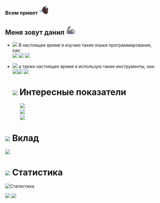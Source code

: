 ### Всем привет <img src='https://github.com/microsoft/fluentui-emoji/blob/main/assets/Waving%20hand/Dark/3D/waving_hand_3d_dark.png' style='height: 32px; width: auto;'>

## Меня зовут данил <img src='https://github.com/microsoft/fluentui-emoji/blob/main/assets/Mechanical%20arm/3D/mechanical_arm_3d.png' style='height: 32px; width: auto;'>

- <img src='https://www.svgrepo.com/show/501820/pin.svg' style='height: 32px; width: auto;'> В настоящее время я изучаю такие языки программирования, как: \
<img src='https://www.svgrepo.com/show/366496/text-x-python.svg' style='height: 64px;'> <img src='https://www.svgrepo.com/show/341935/intellijidea.svg' style='height: 64px; widht: auto;'> <img src= 'https://www.svgrepo.com/show/478223/css.svg' style='height: 64px'>
- <img src='https://www.svgrepo.com/show/501820/pin.svg' style='height: 32px; width: auto;'> а также настоящее время я использую такие инструменты, как: \
<img src='https://www.svgrepo.com/show/249757/css.svg' style='height: 64px; widht: auto;'><img src='https://www.svgrepo.com/show/331653/xenforo.svg' style='height: 64px; widht: auto;'> <img src='https://www.svgrepo.com/show/478748/html-tag.svg' style='height: 64px; widht: auto;'>

  <h1><img src='https://www.svgrepo.com/show/501820/pin.svg' style='height: 32px; width: auto;'> Интересные показатели</h1></summary>
  <ul>
    <div><img src="https://github-readme-stats.vercel.app/api?username=die-without-you&count_private=true&include_all_commits=true&show_icons=true&hide_border=true&theme=merko"/></div>
    <div><img src="https://github-readme-stats.vercel.app/api/top-langs/?username=die-without-you&langs_count=8&layout=compact&hide_border=true&card_width=445&theme=merko&count_private=true"/></div>
    <div><img src="http://github-readme-streak-stats.herokuapp.com?user=die-without-you&theme=merko&hide_border=true&count_private=true"></div>
  </ul>
</details>
  <h1><img src='https://www.svgrepo.com/show/501820/pin.svg' style='height: 32px; width: auto;'>  Вклад</h1></summary>

![](https://raw.githubusercontent.com/die-without-you/icons/aee695fe7fa3847ddfb248d402725ccbb9609239/icons/toxi-contribution-grid-dark.svg)
  <h1><img src='https://www.svgrepo.com/show/501820/pin.svg' style='height: 32px; width: auto;'>  Статистика</h1></summary>

![Статистика](https://github-readme-activity-graph.vercel.app/graph?username=die-without-you&theme=github)

![](https://komarev.com/ghpvc/?username=die-without-you&color=BC8BFD&style=flat-square)
![](https://hit.yhype.me/github/profile?user_id=65571116)
